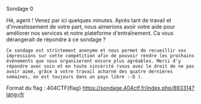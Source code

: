  Sondage
0

Hé, agent ! Venez par ici quelques minutes. Après tant de travail et d'investissement de votre part, nous aimerions avoir votre aide pour améliorer nos services et notre plateforme d'entraînement. Ca vous dérangerait de répondre à ce sondage ?

    Ce sondage est strictement anonyme et nous permet de recueillir vos impressions sur cette compétition afin de pouvoir rendre les prochains événements que nous organiseront encore plus agréables. Merci d'y répondre avec soin et en toute sincérité (vous avez le droit de ne pas avoir aimé, grâce à votre travail acharné des quatre dernières semaines, on est toujours dans un pays libre :-D ).

Format du flag : 404CTF{flag}
https://sondage.404ctf.fr/index.php/893314?lang=fr 
